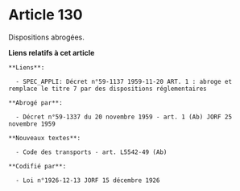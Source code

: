 # Article 130

Dispositions abrogées.

**Liens relatifs à cet article**

	**Liens**:

	  - SPEC_APPLI: Décret n°59-1137 1959-11-20 ART. 1 : abroge et remplace le titre 7 par des dispositions réglementaires

	**Abrogé par**:

	  - Décret n°59-1337 du 20 novembre 1959 - art. 1 (Ab) JORF 25 novembre 1959

	**Nouveaux textes**:

	  - Code des transports - art. L5542-49 (Ab)

	**Codifié par**:

	  - Loi n°1926-12-13 JORF 15 décembre 1926

